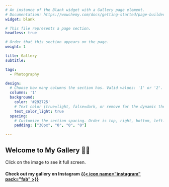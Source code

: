 ```yaml
---
# An instance of the Blank widget with a Gallery page element.
# Documentation: https://wowchemy.com/docs/getting-started/page-builder/
widget: blank

# This file represents a page section.
headless: true

# Order that this section appears on the page.
weight: 1

title: Gallery
subtitle:

tags:
  - Photography

design:
  # Choose how many columns the section has. Valid values: '1' or '2'.
  columns: '1'
  background:
    color: '#292725'
    # Text color (true=light, false=dark, or remove for the dynamic theme color). 
    text_color_light: true
  spacing:
    # Customize the section spacing. Order is top, right, bottom, left.
    padding: ["30px", "0", "0", "0"]

---
```

## Welcome to My Gallery 🧑‍📸
Click on the image to see it full screen.

#### Check out my gallery on Instagram [{{< icon name="instagram" pack="fab" >}}](https://www.instagram.com/snap.dng/)
<!--
[<img align="center" alt="instagram | Instagram" width="50px" src="https://i.pinimg.com/originals/8a/77/05/8a770507298d728a1e3e039a0507dd8e.png" />](https://www.instagram.com/snap.dng/)
-->
<br>
